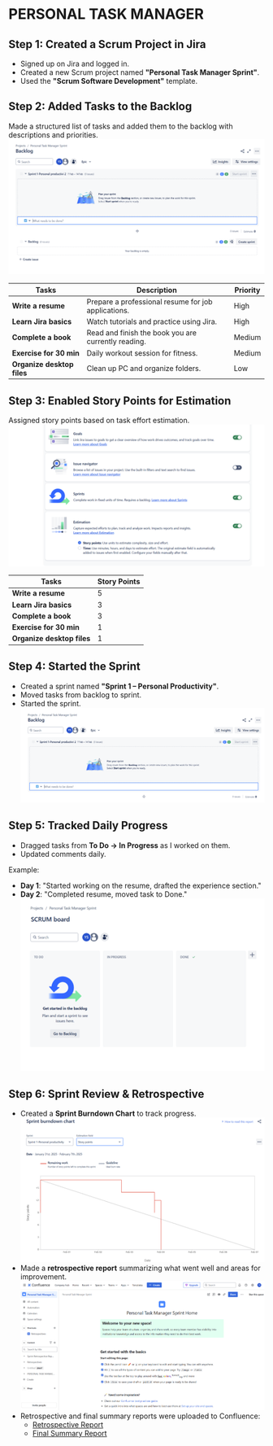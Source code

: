 # PERSONAL TASK MANAGER

## Step 1: Created a Scrum Project in Jira
- Signed up on Jira and logged in.  
- Created a new Scrum project named **"Personal Task Manager Sprint"**.  
- Used the **"Scrum Software Development"** template.  

## Step 2: Added Tasks to the Backlog
Made a structured list of tasks and added them to the backlog with descriptions and priorities.
![Task Backlog](https://github.com/Yash24-code/Personal-Task-Manager/blob/main/Screenshot%202025-02-14%20000931.png)

| Tasks               | Description                                     | Priority |
|---------------------|-----------------------------------------------|----------|
| **Write a resume**  | Prepare a professional resume for job applications. | High     |
| **Learn Jira basics** | Watch tutorials and practice using Jira.      | High     |
| **Complete a book** | Read and finish the book you are currently reading. | Medium  |
| **Exercise for 30 min** | Daily workout session for fitness.           | Medium  |
| **Organize desktop files** | Clean up PC and organize folders.         | Low      |

## Step 3: Enabled Story Points for Estimation
Assigned story points based on task effort estimation.  
![Story Points Estimation](https://github.com/Yash24-code/Personal-Task-Manager/blob/main/Screenshot%202025-02-14%20001802.png)

| Tasks               | Story Points |
|---------------------|-------------|
| **Write a resume**  | 5           |
| **Learn Jira basics** | 3           |
| **Complete a book** | 3           |
| **Exercise for 30 min** | 1         |
| **Organize desktop files** | 1      |

## Step 4: Started the Sprint
- Created a sprint named **"Sprint 1 – Personal Productivity"**.  
- Moved tasks from backlog to sprint.  
- Started the sprint.  
![Sprint Board](https://github.com/Yash24-code/Personal-Task-Manager/blob/main/Screenshot%202025-02-14%20002232.png)
## Step 5: Tracked Daily Progress
- Dragged tasks from **To Do → In Progress** as I worked on them.  
- Updated comments daily.  

Example:  
- **Day 1**: "Started working on the resume, drafted the experience section."  
- **Day 2**: "Completed resume, moved task to Done."  
![Progress Tracking](https://github.com/Yash24-code/Personal-Task-Manager/blob/main/Screenshot%202025-02-14%20002628.png)
## Step 6: Sprint Review & Retrospective
- Created a **Sprint Burndown Chart** to track progress.
![Sprint Burndown Chart](https://github.com/Yash24-code/Personal-Task-Manager/blob/main/Screenshot%202025-02-14%20004525.png)
- Made a **retrospective report** summarizing what went well and areas for improvement.
![Retrospective report](https://github.com/Yash24-code/Personal-Task-Manager/blob/main/Screenshot%202025-02-14%20005517.png)
- Retrospective and final summary reports were uploaded to Confluence:  
  - [Retrospective Report](https://suryawanshiyash.atlassian.net/wiki/x/SwEB)  
  - [Final Summary Report](https://suryawanshiyash.atlassian.net/wiki/x/voAB)  

